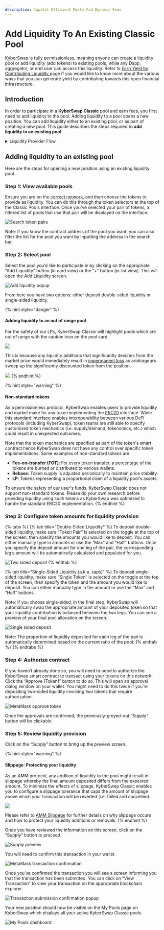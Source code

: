 ```yaml
---
description: Capital Efficient Pools And Dynamic Fees
---
```


# Add Liquidity To An Existing Classic Pool

KyberSwap is fully permissionless, meaning anyone can create a liquidity pool or add liquidity (add tokens) to existing pools, while any Dapp, aggregator, or end user can access this liquidity. Refer to [Earn Yield by Contributing Liquidity ](../../../kyberswap-solutions/kyberswap-interface/user-guides/earn-yield-by-contributing-liquidity.md)page if you would like to know more about the various ways that you can generate yield by contributing towards this open financial infrastructure.

## Introduction

In order to participate in a **KyberSwap Classic** pool and earn fees, you first need to add liquidity to the pool. Adding liquidity to a pool opens a new position. You can add liquidity either to an existing pool, or as part of creating a new pool. This guide describes the steps required to **add liquidity to an existing pool**.

<details>

<summary>Liquidity Provider Flow</summary>

Still deciding on which solution suits you best?&#x20;

* **Overview**: [Earn Yield By Contributing Liquidity](../../../kyberswap-solutions/kyberswap-interface/user-guides/earn-yield-by-contributing-liquidity.md)
* **Detailed comparison**:  [Classic vs Elastic](../../classic-vs-elastic/)&#x20;

#### Next steps

1. [Connect Your Wallet](../../../kyberswap-solutions/kyberswap-interface/user-guides/connect-your-wallet.md)
2. [Switching Networks](../../../kyberswap-solutions/kyberswap-interface/user-guides/selecting-preferred-network.md)
3. [Classic Pool Creation ](classic-pool-creation.md)
4. **Add Liquidity To An Existing Classic Pool** **<-**
5. [Yield Farming On Classic](yield-farming-on-classic.md)
6. [Removing Liquidity On Classic](removing-liquidity-on-classic.md)

</details>

## Adding liquidity to an existing pool

Here are the steps for opening a new position using an existing liquidity pool.

### **Step 1**: View available pools

Ensure you are on the [correct network](../../../kyberswap-solutions/kyberswap-interface/user-guides/selecting-preferred-network.md), and then choose the tokens to provide as liquidity. You can do this through the token selectors at the top of the Classic Pools interface. Once you’ve selected your pair of tokens, a filtered list of pools that use that pair will be displayed on the interface.

![Search token pairs](https://support.kyberswap.com/hc/article\_attachments/14431174298009)

Note: If you know the contract address of the pool you want, you can also filter the list for the pool you want by inputting the address in the search bar.

### **Step 2**: Select pool

Select the pool you’d like to participate in by clicking on the appropriate “Add Liquidity” button (in card view) or the “+” button (in list view). This will open the Add Liquidity screen.

![Add liquidity popup](https://support.kyberswap.com/hc/article\_attachments/14431174295705)

From here you have two options: either deposit double-sided liquidity or single-sided liquidity.

{% hint style="danger" %}
#### Adding liquidity to an out of range pool

For the safety of our LPs, KyberSwap Classic will highlight pools which are out of range with the caution icon on the pool card.

![](<../../../.gitbook/assets/image (110).png>)

This is because any liquidity additions that significantly deviates from the market price would immediately result in [impermanent loss](../../../getting-started/foundational-topics/decentralized-finance/impermanent-loss.md) as arbitrageurs sweep up the significantly discounted token from the position.

![](<../../../.gitbook/assets/image (62).png>)
{% endhint %}

{% hint style="warning" %}
#### Non-standard tokens

As a permissionless protocol, KyberSwap enables users to provide liquidity and market make for any token implementing the [ERC20](https://docs.openzeppelin.com/contracts/4.x/erc20) interface. While this standard interface enables interoperability between various DeFi protocols (including KyberSwap), token teams are still able to specify customized token mechanics (i.e. supply/demand, tokenomics, etc.) which could result in unexpected outcomes.

Note that the token mechanics are specified as part of the token's smart contract hence KyberSwap does not have any control over specific token implementations. Some examples of non-standard tokens are:

* **Fee-on-transfer (FOT)**: For every token transfer, a percentage of the tokens are burned or distributed to various wallets.&#x20;
* **Rebase**: Token supply is adjusted periodically to maintain price stability.
* **LP**: Tokens representing a proportional claim of a liquidity pool's assets.

To ensure the safety of our user's funds, KyberSwap Classic does not support non-standard tokens. Please do your own research before providing liquidity using such tokens as KyberSwap was optimized to handle the standard ERC20 implementation.
{% endhint %}

### **Step 3**: Configure token amounts for liquidity provision

{% tabs %}
{% tab title="Double-Sided Liquidity" %}
To deposit double-sided liquidity, make sure “Token Pair” is selected on the toggle at the top of the screen, then specify the amounts you would like to deposit. You can either manually type in amounts or use the “Max” and “Half” buttons. Once you specify the deposit amount for one leg of the pair, the corresponding leg’s amount will be automatically calculated and populated for you.

![Two sided deposit](https://support.kyberswap.com/hc/article\_attachments/14431128365593)
{% endtab %}

{% tab title="Single-Sided Liquidity (a.k.a. zaps)" %}
To deposit single-sided liquidity, make sure “Single Token” is selected on the toggle at the top of the screen, then specify the token and the amount you would like to deposit. You can either manually type in the amount or use the “Max” and “Half” buttons.

Note: If you choose single-sided, in the final step, KyberSwap will automatically swap the appropriate amount of your deposited token so that your liquidity contribution is balanced between the two legs. You can see a preview of your final pool allocation on the screen.

![Single sided deposit](https://support.kyberswap.com/hc/article\_attachments/14431128368025)

Note: The proportion of liquidity deposited for each leg of the pair is automatically determined based on the current ratio of the pool.
{% endtab %}
{% endtabs %}

### **Step 4**: Authorize contract

If you haven’t already done so, you will need to need to authorize the KyberSwap smart contract to transact using your tokens on this network. Click the “Approve \[Token]” button to do so. This will open an approval dialog window on your wallet. You might need to do this twice if you’re depositing two-sided liquidity involving two tokens that require authorization.

![MetaMask approve token](https://support.kyberswap.com/hc/article\_attachments/14431174533657)

Once the approvals are confirmed, the previously-greyed-out “Supply” button will be clickable.

### **Step 5**: Review liquidity provision

Click on the “Supply” button to bring up the preview screen.&#x20;

{% hint style="warning" %}
#### Slippage: Protecting your liquidity

As an AMM protocol, any addition of liquidity to the pool might result in slippage whereby the final amount deposited differs from the expected amount. To minimize the effects of slippage, KyberSwap Classic enables you to configure a slippage tolerance that caps the amount of slippage above which your transaction will be reverted (i.e. failed and cancelled).

![](../../../.gitbook/assets/Classic\_AddLiquidity\_SlippageToleranceSetting.png)

Please refer to [AMM Slippage](../../../getting-started/foundational-topics/decentralized-finance/slippage.md#amm-slippage) for further details on why slippage occurs and how to protect your liquidity additions or removals.
{% endhint %}

Once you have reviewed the information on this screen, click on the “Supply” button to proceed.

![Supply preview](https://support.kyberswap.com/hc/article\_attachments/14431128463257)

You will need to confirm this transaction in your wallet.

![MetaMask transaction confirmation](https://support.kyberswap.com/hc/article\_attachments/14431174633625)

Once you’ve confirmed the transaction you will see a screen informing you that the transaction has been submitted. You can click on “View Transaction” to view your transaction on the appropriate blockchain explorer.

![Transaction submission confirmation popup](https://support.kyberswap.com/hc/article\_attachments/14431174635929)

Your new position should now be visible on the My Pools page on KyberSwap which displays all your active KyberSwap Classic pools

![My Pools dashboard](https://support.kyberswap.com/hc/article\_attachments/14431128694169)
